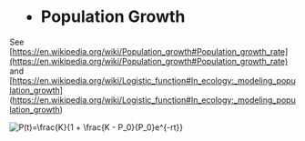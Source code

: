 #  • Population Growth

See [https://en.wikipedia.org/wiki/Population_growth#Population_growth_rate](https://en.wikipedia.org/wiki/Population_growth#Population_growth_rate)
and [https://en.wikipedia.org/wiki/Logistic_function#In_ecology:_modeling_population_growth] (https://en.wikipedia.org/wiki/Logistic_function#In_ecology:_modeling_population_growth)

<img src="https://latex.codecogs.com/gif.latex?P(t)=\frac{K}{1&space;&plus;&space;\frac{K&space;-&space;P_0}{P_0}e^{-rt}}" title="P(t)=\frac{K}{1 + \frac{K - P_0}{P_0}e^{-rt}}" />
